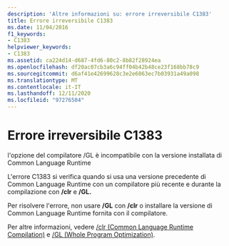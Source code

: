 ```yaml
---
description: 'Altre informazioni su: errore irreversibile C1383'
title: Errore irreversibile C1383
ms.date: 11/04/2016
f1_keywords:
- C1383
helpviewer_keywords:
- C1383
ms.assetid: ca224d14-d687-4fd6-80c2-8b82f28924ea
ms.openlocfilehash: df20ac07cb3a6c94ff04b42b48ce23f168bb78c9
ms.sourcegitcommit: d6af41e42699628c3e2e6063ec7b03931a49a098
ms.translationtype: MT
ms.contentlocale: it-IT
ms.lasthandoff: 12/11/2020
ms.locfileid: "97276504"
---
```

# <a name="fatal-error-c1383"></a>Errore irreversibile C1383

l'opzione del compilatore /GL è incompatibile con la versione installata di Common Language Runtime

L'errore C1383 si verifica quando si usa una versione precedente di Common Language Runtime con un compilatore più recente e durante la compilazione con **/clr** e **/GL.**

Per risolvere l'errore, non usare **/GL** con **/clr** o installare la versione di Common Language Runtime fornita con il compilatore.

Per altre informazioni, vedere [/clr (Common Language Runtime Compilation)](../../build/reference/clr-common-language-runtime-compilation.md) e [/GL (Whole Program Optimization)](../../build/reference/gl-whole-program-optimization.md).
